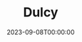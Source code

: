 ---
title: Dulcy
date: 2023-09-08T00:00:00
opening_date: 1934-04-24
closing_date:
layout: productions
playbill:
Theatre: Theatre Jacksonville
cast:
- Blair Patterson: Allen Moreland
- Henry Jordan: Clyde Harris
- Mrs. Forbes: Elizabeth Roof
- Angela Forbes: Genevieve Kenly
- Tom Sterrett: George Nichols
- William Parker: John Salzer
- C. Rogers Forbes: Lawrence Case
- Dulcy: Mary Keen
- Gordon Smith: Stokes Perry
- Vincent Leach: Virgil Perry
- Schuyler VanDyke: Will Shapiro
crew:
- Director: W.B. Van Riper
- Staging: Arthur Bunch
- Props:
  - Frances Blackwell
  - Mrs. Douglas Haygood
understudies:
orchestra:
---